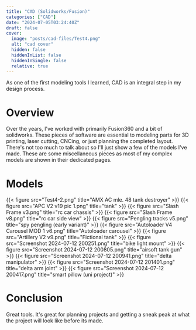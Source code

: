 ```yaml
---
title: "CAD (Solidworks/Fusion)"
categories: ["CAD"]
date: "2024-07-05T03:24:40Z"
draft: false
cover:
  image: "posts/cad-files/Test4.png"
  alt: "cad cover"
  hidden: false
  hiddenInList: false
  hiddenInSingle: false
  relative: true
---
```


As one of the first modeling tools I learned, CAD is an integral step in my design process.

# Overview

Over the years, I've worked with primarily Fusion360 and a bit of solidworks. These pieces of software are essential to modeling parts for 3D printing, laser cutting, CNCing, or just planning the completed layout. There's not too much to talk about so I'll just show a few of the models I've made. These are some miscellaneous pieces as most of my complex models are shown in their dedicated pages.

# Models


{{< figure src="Test4-2.png" title="AMX AC mle. 48 tank destroyer" >}}
{{< figure src="APC V2 v19 pic 1.png" title="tank" >}}
{{< figure src="Slash Frame v3.png" title="rc car chassis" >}}
{{< figure src="Slash Frame v8.png" title="rc car side view" >}}
{{< figure src="Pengling tracks v5.png" title="spy pengling (early variant)" >}}
{{< figure src="Autoloader V4 Carousel MOD 1 v6.png" title="Autoloader carousel" >}}
{{< figure src="Artillery V2 v9.png" title="Fictional tank" >}}
{{< figure src="Screenshot 2024-07-12 200251.png" title="bike light mount" >}}
{{< figure src="Screenshot 2024-07-12 200805.png" title="airsoft tank gun" >}}
{{< figure src="Screenshot 2024-07-12 200941.png" title="delta manipulator" >}}
{{< figure src="Screenshot 2024-07-12 201401.png" title="delta arm joint" >}}
{{< figure src="Screenshot 2024-07-12 200417.png" title="smart pillow (uni project)" >}}

# Conclusion

Great tools. It's great for planning projects and getting a sneak peak at what the project will look like before its made.

